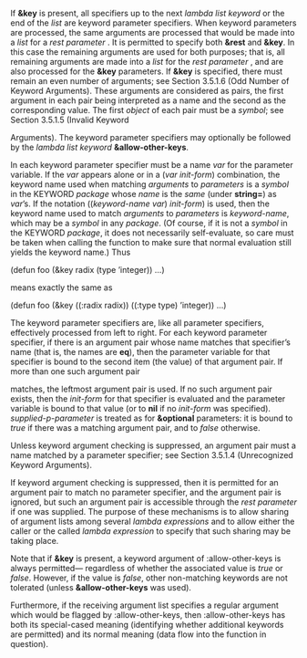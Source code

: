  



If **&amp;key** is present, all specifiers up to the next *lambda list keyword* or the end of the *list* are keyword parameter specifiers. When keyword parameters are processed, the same arguments are processed that would be made into a *list* for a *rest parameter* . It is permitted to specify both **&amp;rest** and **&amp;key**. In this case the remaining arguments are used for both purposes; that is, all remaining arguments are made into a *list* for the *rest parameter* , and are also processed for the **&amp;key** parameters. If **&amp;key** is specified, there must remain an even number of arguments; see Section 3.5.1.6 (Odd Number of Keyword Arguments). These arguments are considered as pairs, the first argument in each pair being interpreted as a name and the second as the corresponding value. The first *object* of each pair must be a *symbol*; see Section 3.5.1.5 (Invalid Keyword  







Arguments). The keyword parameter specifiers may optionally be followed by the *lambda list keyword* **&amp;allow-other-keys**. 



In each keyword parameter specifier must be a name *var* for the parameter variable. If the *var* appears alone or in a (*var init-form*) combination, the keyword name used when matching *arguments* to *parameters* is a *symbol* in the KEYWORD *package* whose *name* is the *same* (under **string=**) as *var*’s. If the notation ((*keyword-name var*) *init-form*) is used, then the keyword name used to match *arguments* to *parameters* is *keyword-name*, which may be a *symbol* in any *package*. (Of course, if it is not a *symbol* in the KEYWORD *package*, it does not necessarily self-evaluate, so care must be taken when calling the function to make sure that normal evaluation still yields the keyword name.) Thus 



(defun foo (&amp;key radix (type ’integer)) ...) 



means exactly the same as 



(defun foo (&amp;key ((:radix radix)) ((:type type) ’integer)) ...) 



The keyword parameter specifiers are, like all parameter specifiers, effectively processed from left to right. For each keyword parameter specifier, if there is an argument pair whose name matches that specifier’s name (that is, the names are **eq**), then the parameter variable for that specifier is bound to the second item (the value) of that argument pair. If more than one such argument pair 



matches, the leftmost argument pair is used. If no such argument pair exists, then the *init-form* for that specifier is evaluated and the parameter variable is bound to that value (or to **nil** if no *init-form* was specified). *supplied-p-parameter* is treated as for **&amp;optional** parameters: it is bound to *true* if there was a matching argument pair, and to *false* otherwise. 



Unless keyword argument checking is suppressed, an argument pair must a name matched by a parameter specifier; see Section 3.5.1.4 (Unrecognized Keyword Arguments). 



If keyword argument checking is suppressed, then it is permitted for an argument pair to match no parameter specifier, and the argument pair is ignored, but such an argument pair is accessible through the *rest parameter* if one was supplied. The purpose of these mechanisms is to allow sharing of argument lists among several *lambda expressions* and to allow either the caller or the called *lambda expression* to specify that such sharing may be taking place. 



Note that if **&amp;key** is present, a keyword argument of :allow-other-keys is always permitted— regardless of whether the associated value is *true* or *false*. However, if the value is *false*, other non-matching keywords are not tolerated (unless **&amp;allow-other-keys** was used). 



Furthermore, if the receiving argument list specifies a regular argument which would be flagged by :allow-other-keys, then :allow-other-keys has both its special-cased meaning (identifying whether additional keywords are permitted) and its normal meaning (data flow into the function in question). 



